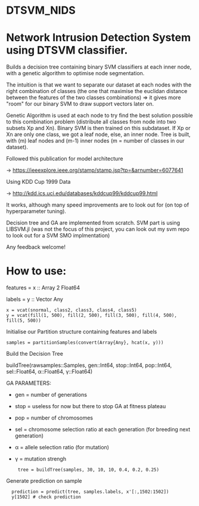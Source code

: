# DTSVM_NIDS

# Network Intrusion Detection System using DTSVM classifier.


Builds a decision tree containing binary SVM classifiers at each inner node, with a genetic algorithm to optimise node segmentation.

The intuition is that we want to separate our dataset at each nodes with the right combination of classes (the one that maximise the euclidan distance between the features of the two classes combinations) => it gives more "room" for our binary SVM to draw support vectors later on. 

Genetic Algorithm is used at each node to try find the best solution possible to this combination problem (distribute all classes from node into two subsets Xp and Xn). Binary SVM is then trained on this subdataset. If Xp or Xn are only one class, we got a leaf node, else, an inner node.
Tree is built, with (m) leaf nodes and (m-1) inner nodes (m = number of classes in our dataset).

Followed this publication for model architecture

  -> https://ieeexplore.ieee.org/stamp/stamp.jsp?tp=&arnumber=6077641

Using KDD Cup 1999 Data

  -> http://kdd.ics.uci.edu/databases/kddcup99/kddcup99.html

It works, although many speed improvements are to look out for (on top of hyperparameter tuning).

Decision tree and GA are implemented from scratch.
SVM part is using LIBSVM.jl (was not the focus of this project, you can look out my svm repo to look out for a SVM SMO implmentation)

Any feedback welcome!

# How to use:

features = x :: Array 2 Float64

labels = y :: Vector Any

    x = vcat(snormal, class2, class3, class4, class5)
    y = vcat(fill(1, 500), fill(2, 500), fill(3, 500), fill(4, 500), fill(5, 500))
    
Initialise our Partition structure containing features and labels

    samples = partitionSamples(convert(Array{Any}, hcat(x, y)))
    
Build the Decision Tree

buildTree(rawsamples::Samples, gen::Int64, stop::Int64, pop::Int64, sel::Float64, α::Float64, γ::Float64)

  GA PARAMETERS:
  - gen = number of generations
  - stop = useless for now but there to stop GA at fitness plateau
  - pop = number of chromosomes
  - sel = chromosome selection ratio at each generation (for breeding next generation)
  - α = allele selection ratio (for mutation)
  - γ = mutation strengh
  
         tree = buildTree(samples, 30, 10, 10, 0.4, 0.2, 0.25)
      
Generate prediction on sample

      prediction = predict(tree, samples.labels, x'[:,1502:1502])
      y[1502] # check prediction
